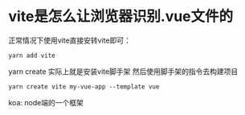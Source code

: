 # vite是怎么让浏览器识别.vue文件的

正常情况下使用vite直接安转vite即可：
```
yarn add vite
```

yarn create 实际上就是安装vite脚手架  然后使用脚手架的指令去构建项目
```
yarn create vite my-vue-app --template vue
```

koa: node端的一个框架